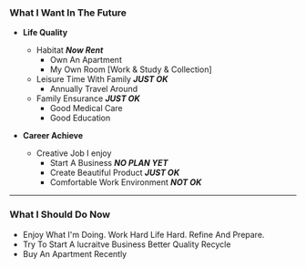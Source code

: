 ### What I Want In The Future

* **Life Quality** 
	* Habitat ***Now Rent***
		* Own An Apartment 
		* My Own Room [Work & Study & Collection]
	* Leisure Time With Family ***JUST OK***
		* Annually Travel Around
	* Family Ensurance ***JUST OK***
		* Good Medical Care
		* Good Education



* **Career Achieve**
	* Creative Job I enjoy
		* Start A Business ***NO PLAN YET***
		* Create Beautiful Product ***JUST OK***
		* Comfortable Work Environment ***NOT OK***

----

### What I Should Do Now

* Enjoy What I'm Doing. Work Hard Life Hard. Refine And Prepare.
* Try To Start A lucraitve Business Better Quality Recycle
* Buy An Apartment Recently